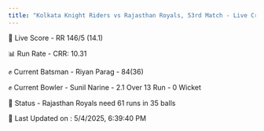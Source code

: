 ```yaml
---
title: "Kolkata Knight Riders vs Rajasthan Royals, 53rd Match - Live Cricket Score"
---
```


🔴 Live Score - RR 146/5 (14.1)  

📊 Run Rate - CRR: 10.31  

✊ Current Batsman - Riyan Parag - 84(36)  

✊ Current Bowler - Sunil Narine - 2.1 Over 13 Run - 0 Wicket  

📑 Status - Rajasthan Royals need 61 runs in 35 balls

📝 Last Updated on : 5/4/2025, 6:39:40 PM  

